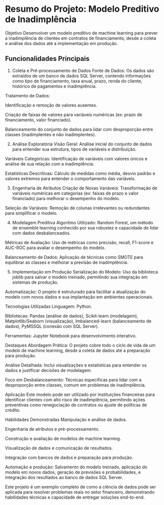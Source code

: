 <h1>Resumo do Projeto: Modelo Preditivo de Inadimplência</h1>
Objetivo
Desenvolver um modelo preditivo de machine learning para prever a inadimplência de clientes em contratos de financiamento, desde a coleta e análise dos dados até a implementação em produção.

## Funcionalidades Principais
1. Coleta e Pré-processamento de Dados
Fonte de Dados: Os dados são extraídos de um banco de dados SQL Server, contendo informações como tipo de financiamento, taxa anual, prazo, renda do cliente, histórico de pagamentos e inadimplência.

Tratamento de Dados:

Identificação e remoção de valores ausentes.

Criação de faixas de valores para variáveis numéricas (ex: prazo de financiamento, valor financiado).

Balanceamento do conjunto de dados para lidar com desproporção entre classes (inadimplentes e não inadimplentes).

2. Análise Exploratória
Visão Geral: Análise inicial do conjunto de dados para entender sua estrutura, tipos de variáveis e distribuição.

Variáveis Categóricas: Identificação de variáveis com valores únicos e análise de sua relação com a inadimplência.

Estatísticas Descritivas: Cálculo de medidas como média, desvio padrão e valores extremos para entender o comportamento das variáveis.

3. Engenharia de Atributos
Criação de Novas Variáveis: Transformação de variáveis numéricas em categorias (ex: faixas de prazo e valor financiado) para melhorar o desempenho do modelo.

Seleção de Variáveis: Remoção de colunas irrelevantes ou redundantes para simplificar o modelo.

4. Modelagem Preditiva
Algoritmo Utilizado: Random Forest, um método de ensemble learning conhecido por sua robustez e capacidade de lidar com dados desbalanceados.

Métricas de Avaliação: Uso de métricas como precisão, recall, F1-score e AUC-ROC para avaliar o desempenho do modelo.

Balanceamento de Dados: Aplicação de técnicas como SMOTE para equilibrar as classes e melhorar a previsão de inadimplência.

5. Implementação em Produção
Serialização do Modelo: Uso da biblioteca joblib para salvar o modelo treinado, permitindo sua integração em sistemas de produção.

Automatização: O projeto é estruturado para facilitar a atualização do modelo com novos dados e sua implantação em ambientes operacionais.

Tecnologias Utilizadas
Linguagem: Python.

Bibliotecas: Pandas (análise de dados), Scikit-learn (modelagem), Matplotlib/Seaborn (visualização), Imbalanced-learn (balanceamento de dados), PyMSSQL (conexão com SQL Server).

Ferramentas: Jupyter Notebook para desenvolvimento interativo.

Destaques
Abordagem Prática: O projeto cobre todo o ciclo de vida de um modelo de machine learning, desde a coleta de dados até a preparação para produção.

Análise Detalhada: Inclui visualizações e estatísticas para entender os dados e justificar decisões de modelagem.

Foco em Desbalanceamento: Técnicas específicas para lidar com a desproporção entre classes, comum em problemas de inadimplência.

Aplicação
Este modelo pode ser utilizado por instituições financeiras para identificar clientes com alto risco de inadimplência, permitindo ações preventivas como renegociação de contratos ou ajuste de políticas de crédito.

Habilidades Demonstradas
Manipulação e análise de dados.

Engenharia de atributos e pré-processamento.

Construção e avaliação de modelos de machine learning.

Visualização de dados e comunicação de resultados.

Integração com bancos de dados e preparação para produção.

Automação e produção: Salvamento do modelo treinado, aplicação do modelo em novos dados, geração de previsões e probabilidades, e integração dos resultados ao banco de dados SQL Server.

Este projeto é um exemplo completo de como a ciência de dados pode ser aplicada para resolver problemas reais no setor financeiro, demonstrando habilidades técnicas e capacidade de entregar soluções end-to-end.
